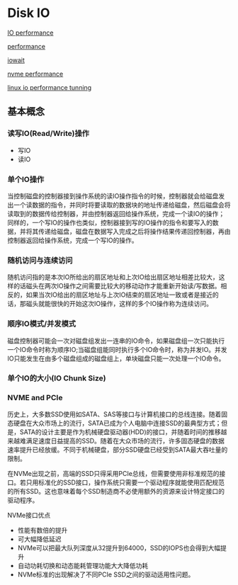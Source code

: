 # Disk IO

[IO performance](https://www.cnblogs.com/muahao/p/6596545.html)

[performance](http://www.strolling.cn/2018/07/metric-driven-5-draw-metrics/)

[iowait](https://blog.51cto.com/291268154/1981358)

[nvme performance](http://kernelmaker.github.io/nvme_ssd_fio)

[linux io performance tunning](https://www.cnblogs.com/sky-heaven/p/9849280.html)

## 基本概念

### 读写IO(Read/Write)操作

- 写IO
- 读IO

### 单个IO操作
当控制磁盘的控制器接到操作系统的读IO操作指令的时候，控制器就会给磁盘发出一个读数据的指令，并同时将要读取的数据块的地址传递给磁盘，然后磁盘会将读取到的数据传给控制器，并由控制器返回给操作系统，完成一个读IO的操作；同样的，一个写IO的操作也类似，控制器接到写的IO操作的指令和要写入的数据，并将其传递给磁盘，磁盘在数据写入完成之后将操作结果传递回控制器，再由控制器返回给操作系统，完成一个写IO的操作。

### 随机访问与连续访问
随机访问指的是本次IO所给出的扇区地址和上次IO给出扇区地址相差比较大，这样的话磁头在两次IO操作之间需要比较大的移动动作才能重新开始读/写数据。相反的，如果当次IO给出的扇区地址与上次IO结束的扇区地址一致或者是接近的话，那磁头就能很快的开始这次IO操作，这样的多个IO操作称为连续访问。

### 顺序IO模式/并发模式
磁盘控制器可能会一次对磁盘组发出一连串的IO命令，如果磁盘组一次只能执行一个IO命令时称为顺序IO;当磁盘组能同时执行多个IO命令时，称为并发IO。并发IO只能发生在由多个磁盘组成的磁盘组上，单块磁盘只能一次处理一个IO命令。

### 单个IO的大小(IO Chunk Size)

### NVME and PCIe
历史上，大多数SSD使用如SATA、SAS等接口与计算机接口的总线连接。随着固态硬盘在大众市场上的流行，SATA已成为个人电脑中连接SSD的最典型方式；但是，SATA的设计主要是作为机械硬盘驱动器(HDD)的接口，并随着时间的推移越来越难满足速度日益提高的SSD。随着在大众市场的流行，许多固态硬盘的数据速率提升已经放缓。不同于机械硬盘，部分SSD硬盘已经受到SATA最大吞吐量的限制。

在NVMe出现之前，高端的SSD只得采用PCIe总线，但需要使用非标准规范的接口。若只用标准化的SSD接口，操作系统只需要一个驱动程序就能使用匹配规范的所有SSD。这也意味着每个SSD制造商不必使用额外的资源来设计特定接口的驱动程序。

NVMe接口优点

- 性能有数倍的提升
- 可大幅降低延迟
- NVMe可以把最大队列深度从32提升到64000，SSD的IOPS也会得到大幅提升
- 自动功耗切换和动态能耗管理功能大大降低功耗
- NVMe标准的出现解决了不同PCIe SSD之间的驱动适用性问题。